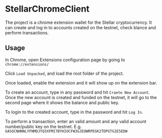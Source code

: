 # StellarChromeClient

The project is a chrome extension wallet for the Stellar cryptocurrency. It can create and log in to accounts created on the testnet, check blance and perform transactions.  

## Usage 

In Chrome, open Extensions configuration page by going to `chrome://extensions/`

Click `Load Unpacked`, and load the root folder of the project.

Once loaded, enable the extension and it will show up on the extension bar.

To create an account, type in any password and hit `Craete New Account`. Once the new account is created and funded on the testnet, it will go to the second page where it shows the balance and public key.

To login to the created account, type in the password and hit `Log In`.

To perform a transaction, enter an valid amount and any valid account number/public key on the testnet. E.g. `GASOCNHNNLYFNMDJYQ3XFMI7BYHIOCFW3GJEOWRPEGK2TDPGTG2E5EDW`
